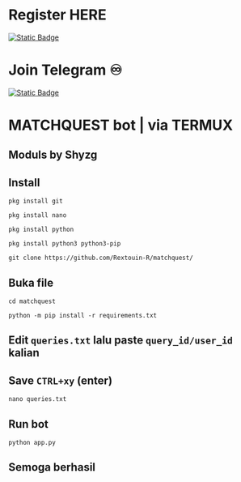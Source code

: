 # Register HERE
[![Static Badge](https://img.shields.io/badge/Telegram-Bot%20Link-Link?style=for-the-badge&logo=Telegram&logoColor=white&logoSize=auto&color=blue)](        )

# Join Telegram  ♾︎ 
[![Static Badge](https://img.shields.io/badge/Telegram-Airdrop◾unlimited-Link?style=for-the-badge&logo=Telegram&logoColor=white&logoSize=auto&color=blue)](https://t.me/UNLXairdop)



# MATCHQUEST bot | via TERMUX 

## Moduls by Shyzg

## Install 
```
pkg install git
```
```
pkg install nano
```
```
pkg install python
```
```
pkg install python3 python3-pip
```
```
git clone https://github.com/Rextouin-R/matchquest/
```
## Buka file
```
cd matchquest
```
```
python -m pip install -r requirements.txt
```
## Edit `queries.txt` lalu paste `query_id/user_id` kalian
## Save `CTRL+xy` (enter) 
```
nano queries.txt
```
## Run bot
```
python app.py
```
## Semoga berhasil 

